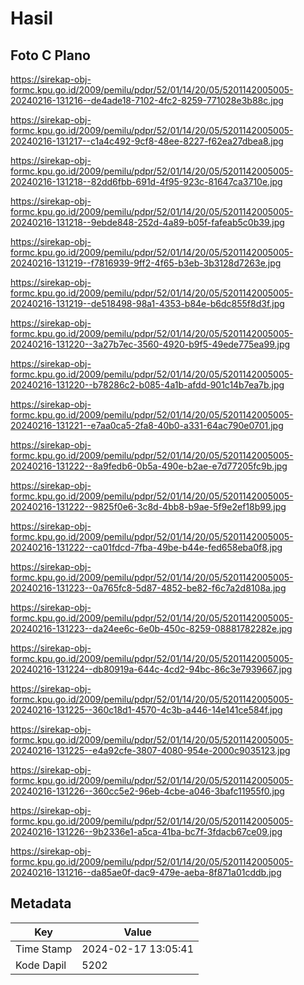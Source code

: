# Hasil

## Foto C Plano

https://sirekap-obj-formc.kpu.go.id/2009/pemilu/pdpr/52/01/14/20/05/5201142005005-20240216-131216--de4ade18-7102-4fc2-8259-771028e3b88c.jpg

https://sirekap-obj-formc.kpu.go.id/2009/pemilu/pdpr/52/01/14/20/05/5201142005005-20240216-131217--c1a4c492-9cf8-48ee-8227-f62ea27dbea8.jpg

https://sirekap-obj-formc.kpu.go.id/2009/pemilu/pdpr/52/01/14/20/05/5201142005005-20240216-131218--82dd6fbb-691d-4f95-923c-81647ca3710e.jpg

https://sirekap-obj-formc.kpu.go.id/2009/pemilu/pdpr/52/01/14/20/05/5201142005005-20240216-131218--9ebde848-252d-4a89-b05f-fafeab5c0b39.jpg

https://sirekap-obj-formc.kpu.go.id/2009/pemilu/pdpr/52/01/14/20/05/5201142005005-20240216-131219--f7816939-9ff2-4f65-b3eb-3b3128d7263e.jpg

https://sirekap-obj-formc.kpu.go.id/2009/pemilu/pdpr/52/01/14/20/05/5201142005005-20240216-131219--de518498-98a1-4353-b84e-b6dc855f8d3f.jpg

https://sirekap-obj-formc.kpu.go.id/2009/pemilu/pdpr/52/01/14/20/05/5201142005005-20240216-131220--3a27b7ec-3560-4920-b9f5-49ede775ea99.jpg

https://sirekap-obj-formc.kpu.go.id/2009/pemilu/pdpr/52/01/14/20/05/5201142005005-20240216-131220--b78286c2-b085-4a1b-afdd-901c14b7ea7b.jpg

https://sirekap-obj-formc.kpu.go.id/2009/pemilu/pdpr/52/01/14/20/05/5201142005005-20240216-131221--e7aa0ca5-2fa8-40b0-a331-64ac790e0701.jpg

https://sirekap-obj-formc.kpu.go.id/2009/pemilu/pdpr/52/01/14/20/05/5201142005005-20240216-131222--8a9fedb6-0b5a-490e-b2ae-e7d77205fc9b.jpg

https://sirekap-obj-formc.kpu.go.id/2009/pemilu/pdpr/52/01/14/20/05/5201142005005-20240216-131222--9825f0e6-3c8d-4bb8-b9ae-5f9e2ef18b99.jpg

https://sirekap-obj-formc.kpu.go.id/2009/pemilu/pdpr/52/01/14/20/05/5201142005005-20240216-131222--ca01fdcd-7fba-49be-b44e-fed658eba0f8.jpg

https://sirekap-obj-formc.kpu.go.id/2009/pemilu/pdpr/52/01/14/20/05/5201142005005-20240216-131223--0a765fc8-5d87-4852-be82-f6c7a2d8108a.jpg

https://sirekap-obj-formc.kpu.go.id/2009/pemilu/pdpr/52/01/14/20/05/5201142005005-20240216-131223--da24ee6c-6e0b-450c-8259-08881782282e.jpg

https://sirekap-obj-formc.kpu.go.id/2009/pemilu/pdpr/52/01/14/20/05/5201142005005-20240216-131224--db80919a-644c-4cd2-94bc-86c3e7939667.jpg

https://sirekap-obj-formc.kpu.go.id/2009/pemilu/pdpr/52/01/14/20/05/5201142005005-20240216-131225--360c18d1-4570-4c3b-a446-14e141ce584f.jpg

https://sirekap-obj-formc.kpu.go.id/2009/pemilu/pdpr/52/01/14/20/05/5201142005005-20240216-131225--e4a92cfe-3807-4080-954e-2000c9035123.jpg

https://sirekap-obj-formc.kpu.go.id/2009/pemilu/pdpr/52/01/14/20/05/5201142005005-20240216-131226--360cc5e2-96eb-4cbe-a046-3bafc11955f0.jpg

https://sirekap-obj-formc.kpu.go.id/2009/pemilu/pdpr/52/01/14/20/05/5201142005005-20240216-131226--9b2336e1-a5ca-41ba-bc7f-3fdacb67ce09.jpg

https://sirekap-obj-formc.kpu.go.id/2009/pemilu/pdpr/52/01/14/20/05/5201142005005-20240216-131216--da85ae0f-dac9-479e-aeba-8f871a01cddb.jpg


## Metadata

| Key        | Value               |
| ---------- | ------------------- |
| Time Stamp | 2024-02-17 13:05:41 |
| Kode Dapil | 5202                |



